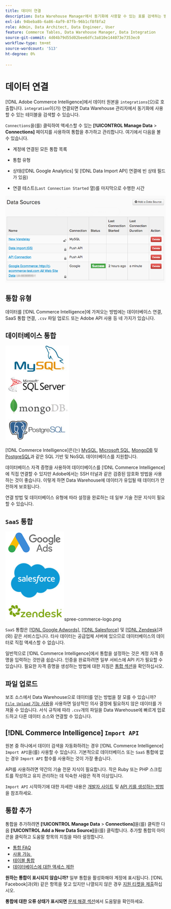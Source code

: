 ```yaml
---
title: 데이터 연결
description: Data Warehouse Manager에서 동기화에 사용할 수 있는 표를 검색하는 방법을 알아봅니다.
exl-id: 94beba8b-6a86-4af9-87fb-96b1cf8f8fa2
role: Admin, Data Architect, Data Engineer, User
feature: Commerce Tables, Data Warehouse Manager, Data Integration
source-git-commit: 4d04b79d55d02bee6dfc3a810e144073e7353ec0
workflow-type: tm+mt
source-wordcount: '513'
ht-degree: 0%

---
```


# 데이터 연결

[!DNL Adobe Commerce Intelligence]에서 데이터 원본을 `integrations`(으)로 호출합니다. `integration`이(가) 연결되면 Data Warehouse 관리자에서 동기화에 사용할 수 있는 테이블을 검색할 수 있습니다.

`Connections`을(를) 클릭하여 액세스할 수 있는 **[!UICONTROL Manage Data** > **Connections]** 페이지를 사용하여 통합을 추가하고 관리합니다. 여기에서 다음을 볼 수 있습니다.

* 계정에 연결된 모든 통합 목록

* 통합 유형

* 상태([!DNL Google Analytics] 및 [!DNL Data Import API] 연결에 빈 상태 필드가 있음)

* 연결 테스트(`Last Connection Started` 열)를 마지막으로 수행한 시간

![Data\_Sources\_Table.png](../../../assets/Data_Sources_Table.png)

## 통합 유형

데이터를 [!DNL Commerce Intelligence]에 가져오는 방법에는 데이터베이스 연결, SaaS 통합 연결, `.csv` 파일 업로드 또는 Adobe API 사용 등 네 가지가 있습니다.

## 데이터베이스 통합

![Database\_icons.jpg](../../../assets/Database_icons.jpg)

[!DNL Commerce Intelligence]은(는) [MySQL](../../importing-data/integrations/mysql-via-ssh-tunnel.md), [Microsoft SQL](../integrations/microsoft-sql-server.md), [MongoDB](../integrations/mongodb-via-ssh-tunnel.md) 및 [PostgreSQL](../integrations/postgresql.md)과 같은 SQL 기반 및 NoSQL 데이터베이스를 지원합니다.

데이터베이스 자격 증명을 사용하여 데이터베이스를 [!DNL Commerce Intelligence]에 직접 연결할 수 있지만 Adobe에서는 SSH 터널과 같은 검증된 암호화 방법을 사용하는 것이 좋습니다. 이렇게 하면 Data Warehouse에 데이터가 유입될 때 데이터가 안전하게 보호됩니다.

연결 방법 및 데이터베이스 유형에 따라 설정을 완료하는 데 일부 기술 전문 지식이 필요할 수 있습니다.

## `SaaS` 통합

![지원되는 다양한 플랫폼을 보여주는 SaaS 통합 아이콘](../../../assets/SaaS_icons.jpg)spree-commerce-logo.png

`SaaS` 통합은 [[!DNL Google Adwords]](../integrations/google-adwords.md), [[!DNL Salesforce]](../integrations/salesforce.md) 및 [[!DNL Zendesk]](../integrations/zendesk.md)과(와) 같은 서비스입니다. 타사 데이터는 공급업체 서버에 있으므로 데이터베이스의 데이터로 직접 액세스할 수 없습니다.

일반적으로 [!DNL Commerce Intelligence]에서 통합을 설정하는 것은 계정 자격 증명을 입력하는 것만큼 쉽습니다. 인증을 완료하려면 일부 서비스에 API 키가 필요할 수 있습니다. 필요한 자격 증명을 생성하는 방법에 대한 지침은 [통합 섹션](../integrations/integrations.md)을 확인하십시오.

## 파일 업로드

보조 소스에서 Data Warehouse으로 데이터를 얻는 방법을 잘 모를 수 있습니까? [`File Upload` 기능 사용](../connecting-data/using-file-uploader.md)을 사용하면 일상적인 의사 결정에 필요하지 않은 데이터를 가져올 수 있습니다. 서식 규칙에 따라 `.csv`개의 파일을 Data Warehouse에 빠르게 업로드하고 다른 데이터 소스와 연결할 수 있습니다.

## [!DNL Commerce Intelligence] `Import API`

원본 중 하나에서 데이터 검색을 자동화하려는 경우 [!DNL Commerce Intelligence] `Import API`을(를) 사용할 수 있습니다. 기본적으로 데이터베이스 또는 `SaaS` 통합에 없는 경우 `Import API` 함수를 사용하는 것이 가장 좋습니다.

API를 사용하려면 약간의 기술 전문 지식이 필요합니다. 작은 Ruby 또는 PHP 스크립트를 작성하고 유지 관리하는 데 익숙한 사람은 적격 이상입니다.

`Import API` 시작하기에 대한 자세한 내용은 [개발자 사이트](https://developer.adobe.com/commerce/services/reporting/) 및 [API 키를 생성하는 방법](https://developer.adobe.com/commerce/services/reporting/import-api/)을 참조하세요.

## 통합 추가

통합을 추가하려면 **[!UICONTROL Manage Data** > **Connections]**&#x200B;을(를) 클릭한 다음 **[!UICONTROL Add a New Data Source]**&#x200B;을(를) 클릭합니다. 추가할 통합의 아이콘을 클릭하고 도움말 항목의 지침을 따라 설정합니다.

* [통합 FAQ](https://support.magento.com/hc/en-us/sections/360003161871-Integration-FAQ)
* [사용 가능 &#x200B;](../integrations/integrations.md)
* [테이블 통합](../../../best-practices/consolidating-your-tables.md)
* [데이터베이스에 대한 액세스 제한](../../../administrator/account-management/restrict-db-access.md)

**원하는 통합이 표시되지 않습니까?** 일부 통합을 활성화해야 계정에 표시됩니다. [!DNL Facebook]과(와) 같은 항목을 찾고 있지만 나열되지 않은 경우 [지원 티켓을 제출](https://experienceleague.adobe.com/docs/commerce-knowledge-base/kb/troubleshooting/miscellaneous/mbi-service-policies.html)하십시오.

**통합에 대한 오류 상태가 표시되면** [문제 해결 섹션](https://support.magento.com/hc/en-us/sections/360003078151)에서 도움말을 확인하세요.
